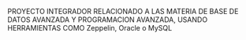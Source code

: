 PROYECTO INTEGRADOR RELACIONADO A LAS MATERIA DE BASE DE DATOS AVANZADA Y PROGRAMACION AVANZADA, USANDO HERRAMIENTAS COMO Zeppelin, Oracle o MySQL
